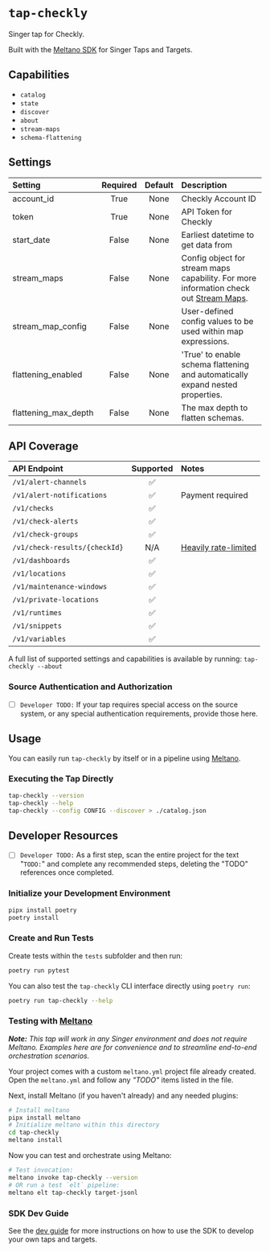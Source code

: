 # `tap-checkly`

Singer tap for Checkly.

Built with the [Meltano SDK](https://sdk.meltano.com) for Singer Taps and Targets.

## Capabilities

* `catalog`
* `state`
* `discover`
* `about`
* `stream-maps`
* `schema-flattening`

## Settings

| Setting             | Required | Default | Description                                                                   |
|:--------------------|:--------:|:-------:|:------------------------------------------------------------------------------|
| account_id          | True     | None    | Checkly Account ID                                                            |
| token               | True     | None    | API Token for Checkly                                                         |
| start_date          | False    | None    | Earliest datetime to get data from                                            |
| stream_maps         | False    | None    | Config object for stream maps capability. For more information check out [Stream Maps](https://sdk.meltano.com/en/latest/stream_maps.html). |
| stream_map_config   | False    | None    | User-defined config values to be used within map expressions.                  |
| flattening_enabled  | False    | None    | 'True' to enable schema flattening and automatically expand nested properties. |
| flattening_max_depth| False    | None    | The max depth to flatten schemas.                                              |

## API Coverage

| API Endpoint                  | Supported | Notes                     |
| :---------------------------- | :-------: | :------------------------ |
| `/v1/alert-channels`          |    ✅     |                            |
| `/v1/alert-notifications`     |    ✅     |  Payment required          |
| `/v1/checks`                  |    ✅     |                            |
| `/v1/check-alerts`            |    ✅     |                            |
| `/v1/check-groups`            |    ✅     |                            |
| `/v1/check-results/{checkId}` |    N/A    | [Heavily rate-limited][1] |
| `/v1/dashboards`              |    ✅     |                            |
| `/v1/locations`               |    ✅     |                            |
| `/v1/maintenance-windows`     |    ✅     |                            |
| `/v1/private-locations`       |    ✅     |                            |
| `/v1/runtimes`                |    ✅     |                            |
| `/v1/snippets`                |    ✅     |                            |
| `/v1/variables`               |    ✅     |                            |

A full list of supported settings and capabilities is available by running: `tap-checkly --about`

### Source Authentication and Authorization

- [ ] `Developer TODO:` If your tap requires special access on the source system, or any special authentication requirements, provide those here.

## Usage

You can easily run `tap-checkly` by itself or in a pipeline using [Meltano](https://meltano.com/).

### Executing the Tap Directly

```bash
tap-checkly --version
tap-checkly --help
tap-checkly --config CONFIG --discover > ./catalog.json
```

## Developer Resources

- [ ] `Developer TODO:` As a first step, scan the entire project for the text "`TODO:`" and complete any recommended steps, deleting the "TODO" references once completed.

### Initialize your Development Environment

```bash
pipx install poetry
poetry install
```

### Create and Run Tests

Create tests within the `tests` subfolder and then run:

```bash
poetry run pytest
```

You can also test the `tap-checkly` CLI interface directly using `poetry run`:

```bash
poetry run tap-checkly --help
```

### Testing with [Meltano](https://www.meltano.com)

_**Note:** This tap will work in any Singer environment and does not require Meltano.
Examples here are for convenience and to streamline end-to-end orchestration scenarios._

Your project comes with a custom `meltano.yml` project file already created. Open the `meltano.yml` and follow any _"TODO"_ items listed in
the file.

Next, install Meltano (if you haven't already) and any needed plugins:

```bash
# Install meltano
pipx install meltano
# Initialize meltano within this directory
cd tap-checkly
meltano install
```

Now you can test and orchestrate using Meltano:

```bash
# Test invocation:
meltano invoke tap-checkly --version
# OR run a test `elt` pipeline:
meltano elt tap-checkly target-jsonl
```

### SDK Dev Guide

See the [dev guide](https://sdk.meltano.com/en/latest/dev_guide.html) for more instructions on how to use the SDK to develop your own taps and targets.

[1]: https://developers.checklyhq.com/reference/getv1checkresultscheckid

